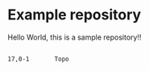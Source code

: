 # Example repository

Hello World, this is a sample repository!!














 
 
 
 
 
 
 
 
 
 
 
 
 
 
 
 
 
 
 
                                             
                              
 
                                                                                              
       
                                                                            17,0-1       Topo

